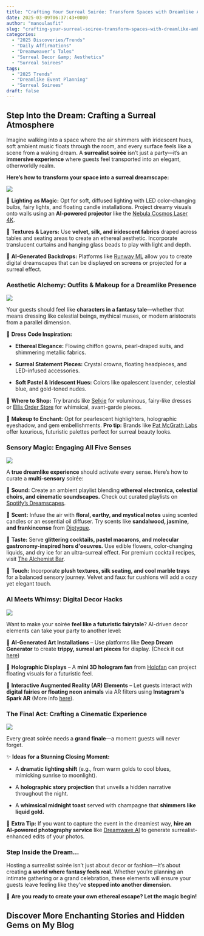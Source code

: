 ```yaml
---
title: "Crafting Your Surreal Soirée: Transform Spaces with Dreamlike Ambiance"
date: 2025-03-09T06:37:43+0000
author: "manoulasfit"
slug: "crafting-your-surreal-soiree-transform-spaces-with-dreamlike-ambiance"
categories:
  - "2025 Discoveries/Trends"
  - "Daily Affirmations"
  - "Dreamweaver’s Tales"
  - "Surreal Decor &amp; Aesthetics"
  - "Surreal Soirees"
tags:
  - "2025 Trends"
  - "Dreamlike Event Planning"
  - "Surreal Soirees"
draft: false
---
```

## **Step Into the Dream: Crafting a Surreal Atmosphere**

Imagine walking into a space where the air shimmers with iridescent hues, soft ambient music floats through the room, and every surface feels like a scene from a waking dream. A **surrealist soirée** isn’t just a party—it’s an **immersive experience** where guests feel transported into an elegant, otherworldly realm.

**Here’s how to transform your space into a surreal dreamscape:**

![](/Jasper_2025-03-09T063A173A17.391Z.png)

🔹 **Lighting as Magic:** Opt for soft, diffused lighting with LED color-changing bulbs, fairy lights, and floating candle installations. Project dreamy visuals onto walls using an **AI-powered projector** like the [Nebula Cosmos Laser 4K](https://us.seenebula.com/products/a2170?variant=42758189850750).

🔹 **Textures & Layers:** Use **velvet, silk, and iridescent fabrics** draped across tables and seating areas to create an ethereal aesthetic. Incorporate translucent curtains and hanging glass beads to play with light and depth.

🔹 **AI-Generated Backdrops:** Platforms like [Runway ML](https://runwayml.com/) allow you to create digital dreamscapes that can be displayed on screens or projected for a surreal effect.

### **Aesthetic Alchemy: Outfits & Makeup for a Dreamlike Presence**

![](/Jasper_2025-03-09T063A243A10.120Z.png)

Your guests should feel like **characters in a fantasy tale**—whether that means dressing like celestial beings, mythical muses, or modern aristocrats from a parallel dimension.

💫 **Dress Code Inspiration:**

- **Ethereal Elegance:** Flowing chiffon gowns, pearl-draped suits, and shimmering metallic fabrics.

- **Surreal Statement Pieces:** Crystal crowns, floating headpieces, and LED-infused accessories.

- **Soft Pastel & Iridescent Hues:** Colors like opalescent lavender, celestial blue, and gold-toned nudes.

🔹 **Where to Shop:** Try brands like [Selkie](https://selkiecollection.com/) for voluminous, fairy-like dresses or [Ellis Order Store](https://ellisorderstore.com/) for whimsical, avant-garde pieces.

🔹 **Makeup to Enchant:** Opt for pearlescent highlighters, holographic eyeshadow, and gem embellishments. **Pro tip:** Brands like [Pat McGrath Labs](https://www.patmcgrath.com/) offer luxurious, futuristic palettes perfect for surreal beauty looks.

### **Sensory Magic: Engaging All Five Senses**

![](/Jasper_2025-03-09T063A193A44.246Z.png)

A **true dreamlike experience** should activate every sense. Here’s how to curate a **multi-sensory** soirée:

🔹 **Sound:** Create an ambient playlist blending **ethereal electronica, celestial choirs, and cinematic soundscapes.** Check out curated playlists on [Spotify’s Dreamscapes](https://open.spotify.com/playlist/37i9dQZF1DX3Ogo9pFvBkY).

🔹 **Scent:** Infuse the air with **floral, earthy, and mystical notes** using scented candles or an essential oil diffuser. Try scents like **sandalwood, jasmine, and frankincense** from [Diptyque](https://www.diptyqueparis.com/en_us/home.html).

🔹 **Taste:** Serve **glittering cocktails, pastel macarons, and molecular gastronomy-inspired hors d'oeuvres.** Use edible flowers, color-changing liquids, and dry ice for an ultra-surreal effect. For premium cocktail recipes, visit [The Alchemist Bar](https://thealchemist.uk.com/).

🔹 **Touch:** Incorporate **plush textures, silk seating, and cool marble trays** for a balanced sensory journey. Velvet and faux fur cushions will add a cozy yet elegant touch.

### **AI Meets Whimsy: Digital Decor Hacks**

![](/Jasper_2025-03-09T063A263A05.238Z.png)

Want to make your soirée **feel like a futuristic fairytale**? AI-driven decor elements can take your party to another level:

🔹 **AI-Generated Art Installations** – Use platforms like **Deep Dream Generator** to create **trippy, surreal art pieces** for display. (Check it out [here](https://deepdreamgenerator.com/))

🔹 **Holographic Displays** – A **mini 3D hologram fan** from [Holofan](https://www.holofiction.hr/en/solutions/holofan/) can project floating visuals for a futuristic feel.

🔹 **Interactive Augmented Reality (AR) Elements** – Let guests interact with **digital fairies or floating neon animals** via AR filters using **Instagram's Spark AR** (More info [here](https://sparkar.facebook.com/)).

### **The Final Act: Crafting a Cinematic Experience**

![](/Jasper_2025-03-09T063A273A27.019Z.png)

Every great soirée needs a **grand finale**—a moment guests will never forget.

✨ **Ideas for a Stunning Closing Moment:**

- A **dramatic lighting shift** (e.g., from warm golds to cool blues, mimicking sunrise to moonlight).

- A **holographic story projection** that unveils a hidden narrative throughout the night.

- A **whimsical midnight toast** served with champagne that **shimmers like liquid gold.**

🔹 **Extra Tip:** If you want to capture the event in the dreamiest way, **hire an AI-powered photography service** like [Dreamwave AI](https://dreamwave.ai/) to generate surrealist-enhanced edits of your photos.

### **Step Inside the Dream…**

Hosting a surrealist soirée isn’t just about decor or fashion—it’s about creating **a world where fantasy feels real.** Whether you’re planning an intimate gathering or a grand celebration, these elements will ensure your guests leave feeling like they’ve **stepped into another dimension.**

💫 **Are you ready to create your own ethereal escape? Let the magic begin!**

## Discover More Enchanting Stories and Hidden Gems on My Blog